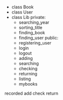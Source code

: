 - class Book
- class User
- class Lib
private:
    - searching_year
    - sorting_title
    - finding_book
    - finding_user
public:
    - registering_user
    - login
    - logout
    - adding
    - searching
    - checking
    - returning
    - listing
    - mybooks


recorded
add
check
return
